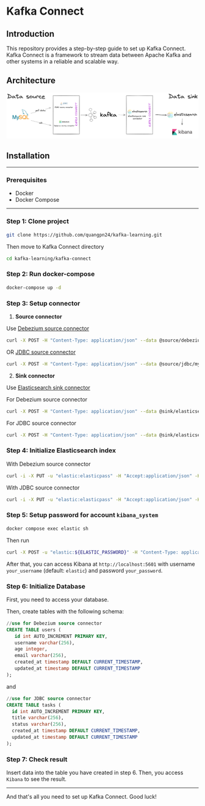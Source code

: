 # Kafka Connect
## Introduction
This repository provides a step-by-step guide to set up Kafka Connect. Kafka Connect is a framework to stream data between Apache Kafka and other systems in a reliable and scalable way.

## Architecture
![](./assets/architecture.png)
## Installation

---
### Prerequisites
- Docker
- Docker Compose
---

### Step 1: Clone project
```bash 
git clone https://github.com/quangpn24/kafka-learning.git 
```
Then move to Kafka Connect directory 
```bash
cd kafka-learning/kafka-connect
```
### Step 2: Run docker-compose
```bash
docker-compose up -d
```

### Step 3: Setup connector
1. **Source connector**

Use [Debezium source connector](https://docs.confluent.io/kafka-connectors/debezium-mysql-source/current/overview.html)
```bash
curl -X POST -H "Content-Type: application/json" --data @source/debezium/mysql-user-source.json http://localhost:8083/connectors
```

OR [JDBC source connector](https://docs.confluent.io/kafka-connectors/jdbc/current/source-connector/overview.html)
```bash
curl -X POST -H "Content-Type: application/json" --data @source/jdbc/mysql-task-source.json http://localhost:8083/connectors
```
2. **Sink connector**

 Use [Elasticsearch sink connector](https://docs.confluent.io/kafka-connectors/elasticsearch/current/overview.html)

For Debezium source connector
```bash
curl -X POST -H "Content-Type: application/json" --data @sink/elasticsearch/es-user-sink-for-debezium.json http://localhost:8083/connectors
```

For JDBC source connector
```bash
curl -X POST -H "Content-Type: application/json" --data @sink/elasticsearch/es-task-sink-for-jdbc.json http://localhost:8083/connectors
```

### Step 4: Initialize Elasticsearch index
With Debezium source connector
```bash
curl -i -X PUT -u "elastic:elasticpass" -H "Accept:application/json" -H  "Content-Type:application/json" http://localhost:9200/debezium.cdc.users -d @indexes/user-index.json
```
With JDBC source connector
```bash
curl -i -X PUT -u "elastic:elasticpass" -H "Accept:application/json" -H  "Content-Type:application/json" http://localhost:9200/jdbc.test-kafka-connect.tasks -d @indexes/task-index.json
```

### Step 5: Setup password for account `kibana_system`
```bash
docker compose exec elastic sh
```
Then run
```bash
curl -X POST -u "elastic:${ELASTIC_PASSWORD}" -H "Content-Type: application/json" http://localhost:9200/_security/user/kibana_system/_password -d "{ \"password\": \"${KIBANA_PASSWORD}\" }"
```
After that, you can access Kibana at `http://localhost:5601` with username `your_username` (default: `elastic`) and password `your_password`.

### Step 6: Initialize Database
First, you need to access your database.

Then, create tables with the following schema:
```sql 
//use for Debezium source connector
CREATE TABLE users (
   id int AUTO_INCREMENT PRIMARY KEY,
   username varchar(256),
   age integer,
   email varchar(256),
   created_at timestamp DEFAULT CURRENT_TIMESTAMP,
   updated_at timestamp DEFAULT CURRENT_TIMESTAMP
); 
```
and 
```sql
//use for JDBC source connector
CREATE TABLE tasks (
  id int AUTO_INCREMENT PRIMARY KEY,
  title varchar(256),
  status varchar(256),
  created_at timestamp DEFAULT CURRENT_TIMESTAMP,
  updated_at timestamp DEFAULT CURRENT_TIMESTAMP
);
```

### Step 7: Check result
Insert data into the table you have created in step 6.
Then, you access `Kibana` to see the result.

---
And that's all you need to set up Kafka Connect. Good luck!